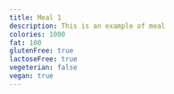```yaml
---
title: Meal 1
description: This is an example of meal
colories: 1000
fat: 100
glutenFree: true
lactoseFree: true
vegeterian: false
vegan: true
---
```


